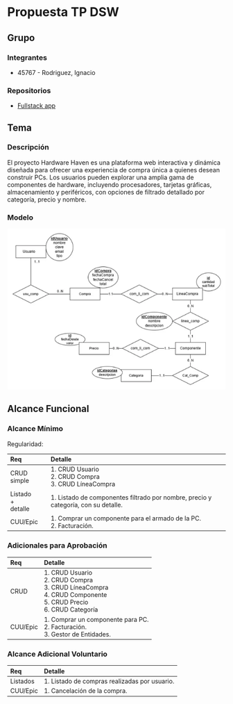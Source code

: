 # Propuesta TP DSW

## Grupo
### Integrantes
* 45767 - Rodriguez, Ignacio

### Repositorios
* [Fullstack app](https://github.com/Xraidth/HardwareHaven.git)

## Tema
### Descripción
El proyecto Hardware Haven es una plataforma web interactiva y dinámica diseñada para ofrecer una experiencia de compra única a quienes desean construir PCs. Los usuarios pueden explorar una amplia gama de componentes de hardware, incluyendo procesadores, tarjetas gráficas, almacenamiento y periféricos, con opciones de filtrado detallado por categoría, precio y nombre.

### Modelo

![imagen del modelo](https://github.com/Xraidth/HardwareHaven/blob/main/Frontend/HardwareHaven/src/assets/images/Screenshot9.png)

## Alcance Funcional

### Alcance Mínimo

Regularidad:

|Req|Detalle|
|:-|:-|
|CRUD simple|1. CRUD Usuario<br>2. CRUD Compra<br>3. CRUD LíneaCompra|
|Listado<br>+<br>detalle| 1. Listado de componentes filtrado por nombre, precio y categoría, con su detalle.|
|CUU/Epic|1. Comprar un componente para el armado de la PC.<br>2. Facturación.|

### Adicionales para Aprobación

|Req|Detalle|
|:-|:-|
|CRUD |1. CRUD Usuario<br>2. CRUD Compra<br>3. CRUD LíneaCompra<br>4. CRUD Componente<br>5. CRUD Precio<br>6. CRUD Categoría|
|CUU/Epic|1. Comprar un componente para PC.<br>2. Facturación.<br>3. Gestor de Entidades.|

### Alcance Adicional Voluntario

|Req|Detalle|
|:-|:-|
|Listados |1. Listado de compras realizadas por usuario.|
|CUU/Epic|1. Cancelación de la compra.|




